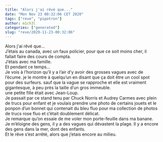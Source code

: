 ```yaml
---
title: "Alors j'ai rêvé que..."
date: "Mon Nov 23 00:32:06 CET 2020"
tags: ["reve", "pipotron"]
author: m1ch3l
categories: ["generated"]
slug: "reve/2020-11-23-00:32:06"
---
```


Alors j'ai rêvé que...<br>
J’étais au canada, avec un faux policier, pour que ce soit moins cher, il fallait faire des cours de compta.<br>
J’étais avec ma famille.<br>
Et pendant ce temps...<br>
Je vois à l’horizon qu’il y a l’air d’y avoir des grosses vagues avec de l’écume. je le montre à quelqu’un en disant que ça doit être un cool spot pour des surfeurs. sauf que la vague se rapproche et elle est vraiment gigantesque, à peu près la taille d’un gros immeuble.<br>
une petite fille était avec Jean-Loup.<br>
Je passait par ce stand tenu par Chuck Norris et Audrey Carmes avec plein de trucs pour enfant et je voulais prendre une photo de certains jouets et le ponpon d’un bonnet qui contenait du bleu fluo pour ma collection de photos de trucs rose fluo et c’était doublement délicat.<br>
Je remarque qu’on essaie de me voler mon porte-feuille dans ma banane. Je m’éloigne des gens, il y a des vagues qui dévastent la plage. Il y a encore des gens dans la mer, dont des enfants.<br>
Et le rêve s’est arrêté, alors que j’etais encore au milieu.<br>
